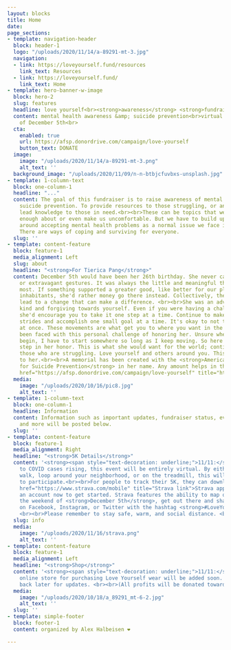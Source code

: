 ```yaml
---
layout: blocks
title: Home
date: 
page_sections:
- template: navigation-header
  block: header-1
  logo: "/uploads/2020/11/14/a-89291-mt-3.jpg"
  navigation:
  - link: https://loveyourself.fund/resources
    link_text: Resources
  - link: https://loveyourself.fund/
    link_text: Home
- template: hero-banner-w-image
  block: hero-2
  slug: features
  headline: love yourself<br><strong>awareness</strong> <strong>fundraiser </strong>
  content: mental health awareness &amp; suicide prevention<br>virtual 5K, weekend
    of December 5th<br>
  cta:
    enabled: true
    url: https://afsp.donordrive.com/campaign/love-yourself
    button_text: DONATE
  image:
    image: "/uploads/2020/11/14/a-89291-mt-3.png"
    alt_text: ''
  background_image: "/uploads/2020/11/09/n-n-btbjcfuvbxs-unsplash.jpg"
- template: 1-column-text
  block: one-column-1
  headline: "..."
  content: The goal of this fundraiser is to raise awareness of mental health and
    suicide prevention. To provide resources to those struggling, or anyone who can
    lead knowledge to those in need.<br><br>These can be topics that we don't know
    enough about or even make us uncomfortable. But we have to build up our communities
    around accepting mental health problems as a normal issue we face in our lives.
    There are ways of coping and surviving for everyone.
  slug: ''
- template: content-feature
  block: feature-1
  media_alignment: Left
  slug: about
  headline: "<strong>For Tierica Pang</strong>"
  content: December 5th would have been her 26th birthday. She never cared for material
    or extravagant gestures. It was always the little and meaningful things she appreciated
    most. If something supported a greater good, like better for our planet or its
    inhabitants, she'd rather money go there instead. Collectively, these contributions
    lead to a change that can make a difference. <br><br>She was an advocate for being
    kind and forgiving towards yourself. Even if you were having a challenging day,
    she'd encourage you to take it one step at a time. Continue to make those tiny
    strides and accomplish one small goal at a time. It's okay to not tackle everything
    at once. These movements are what get you to where you want in the end.<br><br>I've
    been faced with this personal challenge of honoring her. Unsure where to even
    begin, I have to start somewhere so long as I keep moving. So here is the first
    step in her honor. This is what she would want for the world; continue to help
    those who are struggling. Love yourself and others around you. This is our gift
    to her.<br><br>A memorial has been created with the <strong>American Foundation
    for Suicide Prevention</strong> in her name. Any amount helps in this cause.<br><strong><br></strong><a
    href="https://afsp.donordrive.com/campaign/love-yourself" title="https://afsp.donordrive.com/campaign/love-yourself">https://afsp.donordrive.com/campaign/love-yourself</a>
  media:
    image: "/uploads/2020/10/16/pic8.jpg"
    alt_text: ''
- template: 1-column-text
  block: one-column-1
  headline: Information
  content: Information such as important updates, fundraiser status, event details,
    and more will be posted below.
  slug: ''
- template: content-feature
  block: feature-1
  media_alignment: Right
  headline: "<strong>5K Details</strong>"
  content: '<strong><span style="text-decoration: underline;">11/11:</span></strong><br>Due
    to COVID cases rising, this event will be entirely virtual. By either a trail
    walk, loop around your neighborhood, or on the treadmill, this will allow anybody
    to participate.<br><br>For people to track their 5K, they can download the <a
    href="https://www.strava.com/mobile" title="Strava link">Strava app</a>. Create
    an account now to get started. Strava features the ability to map out your route.<br><br>On
    the weekend of <strong>December 5th</strong>, get out there and share your activity
    on Facebook, Instagram, or Twitter with the hashtag <strong>#LoveYourself2020</strong>!
    <br><br>Please remember to stay safe, warm, and social distance. <br><br><br>'
  slug: info
  media:
    image: "/uploads/2020/11/16/strava.png"
    alt_text: ''
- template: content-feature
  block: feature-1
  media_alignment: Left
  headline: "<strong>Shop</strong>"
  content: '<strong><span style="text-decoration: underline;">11/11:</span></strong><br>An
    online store for purchasing Love Yourself wear will be added soon. Please check
    back later for updates. <br><br>(All profits will be donated towards the fundraiser)<br>'
  media:
    image: "/uploads/2020/10/18/a_89291_mt-6-2.jpg"
    alt_text: ''
  slug: ''
- template: simple-footer
  block: footer-1
  content: organized by Alex Halbeisen ❤️

---
```

